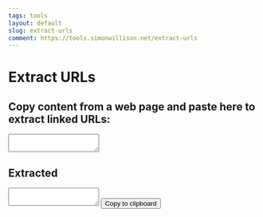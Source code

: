 ```yaml
---
tags: tools
layout: default
slug: extract-urls
comment: https://tools.simonwillison.net/extract-urls
---
```



<h1>Extract URLs</h1>
<div id="input" contenteditable="true">
    <h2>Copy content from a web page and paste here to extract linked URLs:</h2>
    <textarea id="input" readonly></textarea>
</div>

<div id="output-container">
    <h2>Extracted</h2>
    <textarea id="output" readonly></textarea>
    <button id="copy-button">Copy to clipboard</button>
</div>

<script>
    const input = document.getElementById('input');
    const outputContainer = document.getElementById('output-container');
    const output = document.getElementById('output');
    const copyButton = document.getElementById('copy-button');

    input.addEventListener('paste', function(e) {
        e.preventDefault();

        const clipboardData = e.clipboardData || window.clipboardData;
        const pastedData = clipboardData.getData('text/html');

        const temp = document.createElement('div');
        temp.innerHTML = pastedData;

        const links = temp.getElementsByTagName('a');
        const urls = Array.from(links)
            .map(link => link.href)
            .filter(url => url.startsWith('http'));

        if (urls.length > 0) {
            output.value = urls.join('\n');
            outputContainer.style.display = 'block';
        } else {
            outputContainer.style.display = 'none';
        }

        input.textContent = 'Content pasted. URLs extracted.';
    });

    input.addEventListener('focus', function() {
        if (input.textContent === 'Content pasted. URLs extracted.') {
            input.textContent = '';
        }
    });

    copyButton.addEventListener('click', function() {
        output.select();
        document.execCommand('copy');

        const originalText = copyButton.textContent;
        copyButton.textContent = 'Copied!';

        setTimeout(() => {
            copyButton.textContent = originalText;
        }, 1500);
    });
</script>